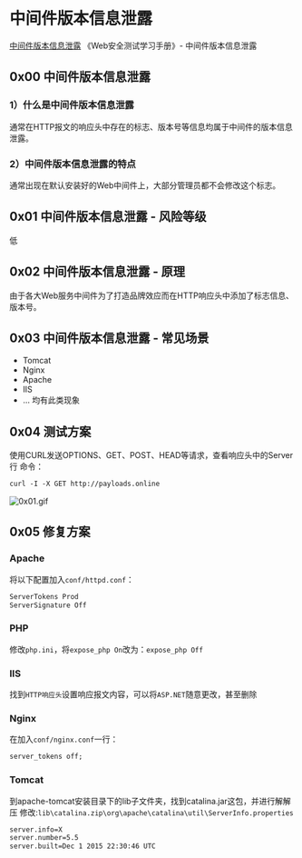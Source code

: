 # 中间件版本信息泄露 #
[中间件版本信息泄露](http://payloads.online/archivers/2018-04-18/2"中间件版本信息泄露")
《Web安全测试学习手册》- 中间件版本信息泄露
## 0x00 中间件版本信息泄露 ##
### 1）什么是中间件版本信息泄露 ###
通常在HTTP报文的响应头中存在的标志、版本号等信息均属于中间件的版本信息泄露。
### 2）中间件版本信息泄露的特点 ###
通常出现在默认安装好的Web中间件上，大部分管理员都不会修改这个标志。
## 0x01 中间件版本信息泄露 - 风险等级 ##
低
## 0x02 中间件版本信息泄露 - 原理 ##
由于各大Web服务中间件为了打造品牌效应而在HTTP响应头中添加了标志信息、版本号。
## 0x03 中间件版本信息泄露 - 常见场景 ##
- Tomcat
- Nginx
- Apache
- IIS
- … 均有此类现象
## 0x04 测试方案 ##
使用CURL发送OPTIONS、GET、POST、HEAD等请求，查看响应头中的Server行
命令：

```txt
curl -I -X GET http://payloads.online
```
![0x01.gif](https://whitecell.io/upload/attach/201809/_DXSCWQTCY2DTDZV.gif "0x01.gif")
## 0x05 修复方案 ##
### Apache ###
将以下配置加入`conf/httpd.conf`：
```txt
ServerTokens Prod
ServerSignature Off
```
### PHP ###
修改`php.ini`，将`expose_php On`改为：`expose_php Off`
### IIS ###
找到`HTTP响应头`设置响应报文内容，可以将`ASP.NET`随意更改，甚至删除
### Nginx ###
在加入`conf/nginx.conf`一行：
```txt
server_tokens off;
```
### Tomcat ###
到apache-tomcat安装目录下的lib子文件夹，找到catalina.jar这包，并进行解解压
修改:`lib\catalina.zip\org\apache\catalina\util\ServerInfo.properties`
```txt
server.info=X
server.number=5.5
server.built=Dec 1 2015 22:30:46 UTC
```